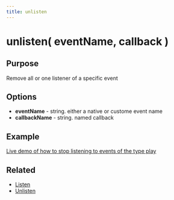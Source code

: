 ```yaml
---
title: unlisten
---
```

# unlisten( eventName, callback ) #

## Purpose ##

Remove all or one listener of a specific event

## Options ##

* **eventName** - string. either a native or custome event name
* **callbackName** - string. named callback

## Example ##

[Live demo of how to stop listening to events of the type play](http://jsfiddle.net/popcornjs/4NbWV/)

## Related ##

* [Listen](#listen)
* [Unlisten](#unlisten)
